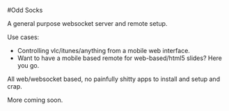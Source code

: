 #Odd Socks

A general purpose websocket server and remote setup.

Use cases:

* Controlling vlc/itunes/anything from a mobile web interface.
* Want to have a mobile based remote for web-based/html5 slides? Here you go.

All web/websocket based, no painfully shitty apps to install and setup and crap.

More coming soon.
